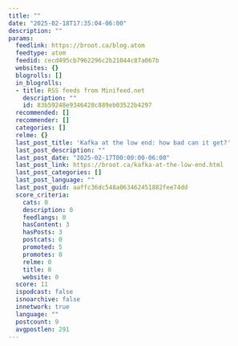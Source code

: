 ```yaml
---
title: ""
date: "2025-02-18T17:35:04-06:00"
description: ""
params:
  feedlink: https://broot.ca/blog.atom
  feedtype: atom
  feedid: cecd495cb7962296c2b21044c87a067b
  websites: {}
  blogrolls: []
  in_blogrolls:
  - title: RSS feeds from Minifeed.net
    description: ""
    id: 83b59248e9346428c889eb03522b4297
  recommended: []
  recommender: []
  categories: []
  relme: {}
  last_post_title: 'Kafka at the low end: how bad can it get?'
  last_post_description: ""
  last_post_date: "2025-02-17T00:00:00-06:00"
  last_post_link: https://broot.ca/kafka-at-the-low-end.html
  last_post_categories: []
  last_post_language: ""
  last_post_guid: aaffc36dc548a063462451882fee74dd
  score_criteria:
    cats: 0
    description: 0
    feedlangs: 0
    hasContent: 3
    hasPosts: 3
    postcats: 0
    promoted: 5
    promotes: 0
    relme: 0
    title: 0
    website: 0
  score: 11
  ispodcast: false
  isnoarchive: false
  innetwork: true
  language: ""
  postcount: 9
  avgpostlen: 291
---
```

